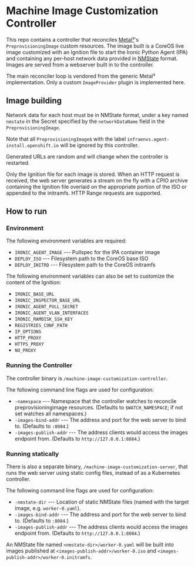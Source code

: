 # Machine Image Customization Controller

This repo contains a controller that reconciles [Metal³](https://metal3.io)'s
`PreprovisioningImage` custom resources. The image built is a CoreOS live image
customized with an Ignition file to start the Ironic Python Agent (IPA) and
containing any per-host network data provided in [NMState](https://nmstate.io)
format. Images are served from a webserver built in to the controller.

The main reconciler loop is vendored from the generic Metal³ implementation.
Only a custom `ImageProvider` plugin is implemented here.

## Image building

Network data for each host must be in NMState format, under a key named
`nmstate` in the Secret specified by the `networkDataName` field in the
`PreprovisioningImage`.

Note that all `PreprovisioningImage`s with the label
`infraenvs.agent-install.openshift.io` will be ignored by this controller.

Generated URLs are random and will change when the controller is restarted.

Only the Ignition file for each image is stored. When an HTTP request is
received, the web server generates a stream on the fly with a CPIO archive
containing the Ignition file overlaid on the appropriate portion of the ISO or
appended to the initramfs. HTTP Range requests are supported.

## How to run

### Environment

The following environment variables are required:

- `IRONIC_AGENT_IMAGE` --- Pullspec for the IPA container image
- `DEPLOY_ISO` --- Filesystem path to the CoreOS base ISO
- `DEPLOY_INITRD` --- Filesystem path to the CoreOS initramfs

The following environment variables can also be set to customize the content of
the Ignition:

- `IRONIC_BASE_URL`
- `IRONIC_INSPECTOR_BASE_URL`
- `IRONIC_AGENT_PULL_SECRET`
- `IRONIC_AGENT_VLAN_INTERFACES`
- `IRONIC_RAMDISK_SSH_KEY`
- `REGISTRIES_CONF_PATH`
- `IP_OPTIONS`
- `HTTP_PROXY`
- `HTTPS_PROXY`
- `NO_PROXY`

### Running the Controller

The controller binary is `/machine-image-customization-controller`.

The following command line flags are used for configuration:

- `-namespace` --- Namespace that the controller watches to reconcile
  preprovisioningimage resources. (Defaults to `$WATCH_NAMESPACE`; if not set
  watches all namespaces.)
- `-images-bind-addr` --- The address and port for the web server to bind to.
  (Defaults to `:8084`.)
- `-images-publish-addr` --- The address clients would access the images
  endpoint from. (Defaults to `http://127.0.0.1:8084`.)

### Running statically

There is also a separate binary, `/machine-image-customization-server`, that
runs the web server using static config files, instead of as a Kubernetes
controller.

The following command line flags are used for configuration:

- `-nmstate-dir` --- Location of static NMState files (named with the target
  image, e.g. `worker-0.yaml`).
- `-images-bind-addr` --- The address and port for the web server to bind to.
  (Defaults to `:8084`.)
- `-images-publish-addr` --- The address clients would access the images
  endpoint from. (Defaults to `http://127.0.0.1:8084`.)

An NMState file named `<nmstate-dir>/worker-0.yaml` will be built into images
published at `<images-publish-addr>/worker-0.iso` and
`<images-publish-addr>/worker-0.initramfs`.
